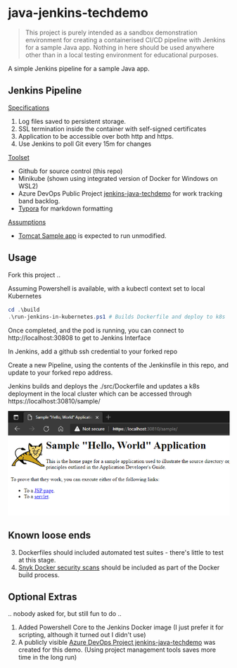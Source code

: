 # java-jenkins-techdemo
> This project is purely intended as a sandbox demonstration environment for creating a containerised CI/CD pipeline with Jenkins for a sample Java app. Nothing in here should be used anywhere other than in a local testing environment for educational purposes.

A simple Jenkins pipeline for a sample Java app.



## Jenkins Pipeline

<u>Specifications</u>

1. Log  files saved to persistent storage.
2. SSL termination inside the container with self-signed certificates
3. Application to be accessible over both http and https.
4. Use Jenkins to poll Git every 15m for changes

<u>Toolset</u>

- Github for source control (this repo)
- Minikube (shown using integrated version of Docker for Windows on WSL2)
- Azure DevOps Public Project [jenkins-java-techdemo](https://dev.azure.com/cronjevh-techdemo/jenkins-java-techdemo) for work tracking band backlog.
- [Typora](https://typora.io/) for markdown formatting

<u>Assumptions</u>

- [Tomcat Sample app](https://tomcat.apache.org/tomcat-8.5-doc/appdev/sample/) is expected to run unmodified. 

## Usage

Fork this project .. 

Assuming Powershell is available, with a kubectl context set to local Kubernetes

```powershell
cd .\build
.\run-jenkins-in-kubernetes.ps1 # Builds Dockerfile and deploy to k8s
```

Once completed, and the pod is running, you can connect to http://localhost:30808 to get to Jenkins Interface

In Jenkins, add a github ssh credential to your forked repo

Create a new Pipeline, using the contents of the Jenkinsfile in this repo, and update to your forked repo address.

Jenkins builds and deploys the ./src/Dockerfile and updates a k8s deployment in the local cluster which can be accessed through https://localhost:30810/sample/

![image-20210901131904263](./doc/images/README/image-20210901131904263.png)

## Known loose ends

3. Dockerfiles should included automated test suites - there's little to test at this stage.
4. [Snyk Docker security scans](https://dev.azure.com/cronjevh-techdemo/jenkins-java-techdemo/_workitems/edit/18) should be included as part of the Docker build process.

## Optional Extras

.. nobody asked for, but still fun to do ..

1. Added Powershell Core to the Jenkins Docker image (I just prefer it for scripting, although it turned out I didn't use)
2. A publicly visible [Azure DevOps Project jenkins-java-techdemo](https://dev.azure.com/cronjevh-techdemo/jenkins-java-techdemo) was created for this demo. (Using project management tools saves more time in the long run)

